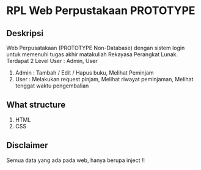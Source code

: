 # RPL Web Perpustakaan PROTOTYPE
## Deskripsi
Web Perpusatakaan (PROTOTYPE Non-Database) dengan sistem login untuk memenuhi tugas akhir matakuliah Rekayasa Perangkat Lunak. Terdapat 2 Level User : Admin, User
1. Admin : Tambah / Edit / Hapus buku, Melihat Peminjam
2. User : Melakukan request pinjam, Melihat riwayat peminjaman, Melihat tenggat waktu pengembalian

## What structure
1. HTML
2. CSS


## Disclaimer
Semua data yang ada pada web, hanya berupa inject !!